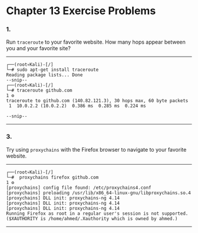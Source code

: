 <!---
  Name          : Chapter_13.md
  Project       : Linux Basics for Hackers 
  Description   : Solutions to chapter 13 exercise problems

--->


# Chapter 13 Exercise Problems

### 1.
Run `traceroute` to your favorite website. How many hops appear between you and your favorite site?

---

````shell
┌──(root💀Kali)-[/]
└─# sudo apt-get install traceroute                                                                                                            
Reading package lists... Done
--snip--
┌──(root💀Kali)-[/]
└─# traceroute github.com                                                                                                                              1 ⚙
traceroute to github.com (140.82.121.3), 30 hops max, 60 byte packets
 1  10.0.2.2 (10.0.2.2)  0.386 ms  0.285 ms  0.224 ms

--snip--
````

---


### 3.
Try using `proxychains` with the Firefox browser to navigate to your favorite website.

---

````shell
┌──(root💀Kali)-[/]
└─#  proxychains firefox github.com                                                                                                                    1 ⚙
[proxychains] config file found: /etc/proxychains4.conf
[proxychains] preloading /usr/lib/x86_64-linux-gnu/libproxychains.so.4
[proxychains] DLL init: proxychains-ng 4.14
[proxychains] DLL init: proxychains-ng 4.14
[proxychains] DLL init: proxychains-ng 4.14
Running Firefox as root in a regular user's session is not supported.  ($XAUTHORITY is /home/ahmed/.Xauthority which is owned by ahmed.)

````

---



